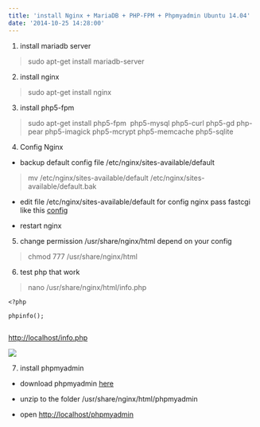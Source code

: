 ```yaml
---
title: 'install Nginx + MariaDB + PHP-FPM + Phpmyadmin Ubuntu 14.04'
date: '2014-10-25 14:28:00'
---
```


  
1. install mariadb server  
  

> sudo apt-get install mariadb-server

  
2. install nginx  

>   
> sudo apt-get install nginx

  
3. install php5-fpm  
  

> sudo apt-get install php5-fpm  php5-mysql php5-curl php5-gd php-pear php5-imagick php5-mcrypt php5-memcache php5-sqlite

  
4. Config Nginx  
  
- backup default config file /etc/nginx/sites-available/default  
  

> mv /etc/nginx/sites-available/default /etc/nginx/sites-available/default.bak

  
- edit file /etc/nginx/sites-available/default for config nginx pass fastcgi like this [config](https://gist.github.com/kittinan/47f6f9421b92eec9471f)  
  
- restart nginx  
  
5. change permission /usr/share/nginx/html depend on your config  
  

> chmod 777 /usr/share/nginx/html

  
6. test php that work  
  

> nano /usr/share/nginx/html/info.php


```
<?php  
  
phpinfo();  
  

```
  
<http://localhost/info.php>  
  
[![](http://2.bp.blogspot.com/-RsFEnvLgXdA/VEy2YbmwgfI/AAAAAAAAPn8/rYKdP6s6xD8/s1600/Screenshot.png)](http://2.bp.blogspot.com/-RsFEnvLgXdA/VEy2YbmwgfI/AAAAAAAAPn8/rYKdP6s6xD8/s1600/Screenshot.png)  
  
  
7. install phpmyadmin  
  
- download phpmyadmin [here](http://www.phpmyadmin.net/home_page/downloads.php)  
  
- unzip to the folder /usr/share/nginx/html/phpmyadmin  
  
- open <http://localhost/phpmyadmin>  
  
  
  
